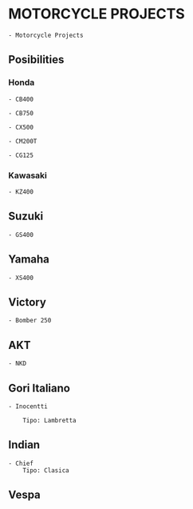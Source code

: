 

# MOTORCYCLE PROJECTS

    - Motorcycle Projects



## Posibilities


### Honda

    - CB400 
    
    - CB750

    - CX500

    - CM200T

    - CG125


### Kawasaki

    - KZ400


## Suzuki

    - GS400


## Yamaha 

    - XS400


## Victory

    - Bomber 250


## AKT

    - NKD


## Gori Italiano

    - Inocentti

        Tipo: Lambretta



## Indian

    - Chief
        Tipo: Clasica


## Vespa


